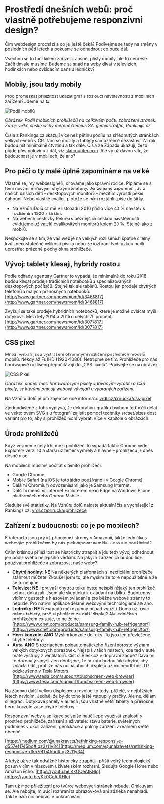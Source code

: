 # Prostředí dnešních webů: proč vlastně potřebujeme responzivní design?

Čím webdesign prochází a co jej ještě čeká? Podívejme se tady na změny v posledních pěti letech a pokusme se odhadnout co bude dál. 

Všechno se to točí kolem zařízení. Jasně, přišly mobily, ale to není vše. Začít tím ale musíme. Budeme se snad na weby dívat v televizích, hodinkách nebo ovládacím panelu ledničky?

## Mobily, jsou tady mobily

Proč promeškat příležitost ukázat graf s rostoucí návštěvností z mobilních zařízení? Jdeme na to.

![Podíl mobilů](dist/images/vdwd/original/statistika-mobily.png)

*Obrázek: Podíl mobilních prohlížečů na celkovém počtu zobrazení stránek. Zdroj: velké české weby měřené Gemius SA, gemiusTraffic,  Rankings.cz.*

Čísla z Rankings.cz ukazují více než pětinu podílu na shlédnutých stránkách velkých webů v ČR. Tam se mobily a tablety samozřejmě nezastaví. Za rok budou mít minimálně čtvrtinu a tak dále. Čísla ze Západu ukazují, že to půjde přes polovinu a dál, viz [statcounter.com](http://gs.statcounter.com/). Ale vy už dávno víte, že budoucnost je v mobilech, že ano?

## Pro péči o ty malé úplně zapomínáme na velké

Vlastně se, my webdesignéři, chováme jako správní rodiče. Pipláme se s těmi novými mrňavými chytrými telefony. Jenže jsme zapomněli, že z našich dalších dětí – desktopových monitorů – mezitím vyrostli pěkní čahouni. Nebo vlastně cvalíci, protože se nám roztáhli spíše do šířky.

* Na VzhůruDolů.cz mě v listopadu 2016 přišlo více 40 % návštěv s rozlišením 1920 a širším.
* Na webech cestovky Rekrea s běžnějších českou návštěvností evidujeme uživatelů cvalíkovitých monitorů kolem 20 %. Stejně jako z mobilů.

Nespokojte se s tím, že váš web je na velkých rozlišeních špatně čitelný kvůli nedostatečné velikosti písma nebo že rozhraní tvoří úzkou nudli uprostřed prázdné plochy okna prohlížeče.

## Vývoj: tablety klesají, hybridy rostou

Podle odhady agentury Gartner to vypadá, že minimálně do roku 2018 budou klesat prodeje tradičních notebooků a specializovaných desktopových počítačů. Stejně tak ale tabletů. Rostou jen prodeje chytrých telefonů a malých přenosných notebooků. [http://www.gartner.com/newsroom/id/3468817](http://www.gartner.com/newsroom/id/3468817)

Zvyšují se také prodeje hybridních notebooků, které je možné ovládat myší i dotykově. Mezi lety 2014 a 2015 o celých 70 procent. [http://www.gartner.com/newsroom/id/3077817](http://www.gartner.com/newsroom/id/3077817)

## CSS pixel 

Mnozí webaři jsou vystrašení ohromnými rozlišení posledních modelů mobilů. Někdy až FullHD (1920×1080). Netrapme se tím. Prohlížeče pro nás hardwarové rozlišení přepočítávají do „CSS pixelů". Podívejte se na obrázek.

![CSS Pixel](dist/images/vdwd/original/css-pixel.png)

*Obrázek: poměr mezi hardwarovými pixely udávanými výrobci a CSS pixely, se kterými pracují webový vývojáři u vybraných zařízení.*

Na Vzhůru dolů je pro zájemce více informací. [vrdl.cz/prirucka/css-pixel](http://www.vzhurudolu.cz/prirucka/css-pixel)

Zjednodušeně z toho vyplývá, že dekorativní grafiku bychom teď měli dělat ve vektorovém SVG a u fotografií zajistit pomocí techniky srcset/sizes dost variant pro to, aby si prohlížeč mohl vybrat. Více v kapitole o obrázcích.

## Úroda prohlížečů

Když vezmeme celý trh, mezi prohlížeči to vypadá takto: Chrome vede, Explorery verzí 10 a starší už téměř vymřely a hlavně – prohlížečů je dnes děsně moc. 

Na mobilech musíme počítat s těmito prohlížeči: 

* Google Chrome
* Mobile Safari (na iOS je toto jádro používáno i v Google Chrome)
* Dalšími Chromium odvozeninami jako je Samsung Internet.
* Dalšími menšími: Internet Explorerem nebo Edge na Windows Phone platformách nebo Operou Mobile. 

Sledujte své statistiky. Na Vzhůru dolů najdete aktuální čísla vycházející z Rankings.cz:  [vrdl.cz/prirucka/prohlizece](http://www.vzhurudolu.cz/prirucka/prohlizece)

## Zařízení z budoucnosti: co je po mobilech?

K internetu jsou prý už připojené i stromy v Amazonii, takže lednička s webovým prohlížečem by nás překvapovat neměla. Je to ale použitelné? 

Cítím krásnou příležitost se historicky ztrapnit a jdu tedy vývoj odhadnout jen podle svého nejlepšího vědomí. Na jakých zařízeních budou lidé používat prohlížeče a zobrazovat naše weby?

* **Chytré hodiny: NE**
Na některých platformách si neoficiální prohlížeče stáhnout můžete. Zkoušel jsem to, ale myslím že to je nepoužitelné a že se to neujme.
* **Televize: NE**
I pro vaši chytrou telku byste nejspíš nějaký ten prohlížeč sehnat dokázali. Jsem ale skeptický k ovládání na dálku. Budoucnost vidím v gestech a hlasovém ovládání a pro běžné webové stránky to nebude. Pro nativní aplikace dělané webovými technologiemi ale ano.
* **Ledničky: NE**
Nenapadá mě rozumný případ využití. Doma už navíc máme tablety, proč si připlácet za další displej? Ale lednička s prohlížečem existuje, to ne že ne. [https://www.cnet.com/products/samsung-family-hub-refrigerator/](https://www.cnet.com/products/samsung-family-hub-refrigerator/)
* **Herní konzole: ANO**
Myslím konzole do ruky. To jsou jen převlečené chytré telefony.
* **Auta: ANO**
S rozmachem poloautomatického řízení poroste význam velkých dotykových obrazovek. Nejspíš v těch místech, kde teď v autě máte výstupy z ventilátorů. Číst si Blesk.cz v dopravní zácpě? Dává mi to dokonalý smysl. Jen doufejme, že ta auta budou fakt chytrá, aby zvládla řídit, protože nás od palubních displejů už nic neodtrhne. Už odzkoušeno v Tesla Motors. [https://www.tesla.com/support/touchscreen-web-browser](https://www.tesla.com/support/touchscreen-web-browser)

Na žádnou další velkou displejovou revoluci to tedy, přátelé, v nejbližších letech nevidím. Jedině, že by do toho ještě vstoupily pračky. Ale ne, dělám si legraci. Dotykové panely v autech jsou vlastně větší tablety a přenosné herní konzole zase chytré telefony. 

Responzivní weby a aplikace se spíše naučí lépe využívat znalostí o prostředí prohlížeče, zařízení a uživatele: stavu baterie, světelných podmínek v okolí zařízení, geolokace a polohy zařízení v reálném světě obecně.

[https://medium.com/@unakravets/rethinking-responsive-d557ef1745bd#.qz3s11y34](https://medium.com/@unakravets/rethinking-responsive-d557ef1745bd#.qz3s11y34)

A když už se tak odvážně historicky ztrapňuji, příští velký technologický posun vidím v hlasovém uživatelském rozhraní. Sledujte Google Home nebo Amazon Echo: [https://youtu.be/KkOCeAtKHIc](https://youtu.be/KkOCeAtKHIc)

Tam už moc příležitostí pro tvůrce webových stránek nebude. Omlouvám se. Ale nebojte, mluvící rozhraní ta obrazovková ani zdaleka nenahradí. Takže nám nic nebrání v pokračování.
